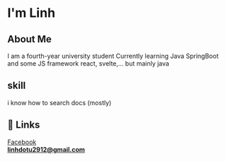 
# I'm Linh


## About Me
I am a fourth-year university student 
Currently learning Java SpringBoot and some JS framework react, svelte,... but mainly java

## skill
i know how to search docs (mostly)


## 🔗 Links
<a href="https://www.facebook.com/hnilutod"/>Facebook<a/>
<br/>
<b>linhdotu2912@gmail.com<b/>
